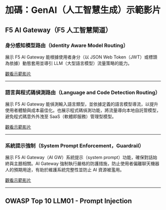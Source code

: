 # 加碼：GenAI（人工智慧生成）示範影片

## F5 AI Gateway（F5 人工智慧閘道）

### 身分感知模型路由（Identity Aware Model Routing）
展示 F5 AI Gateway 能根據使用者身分（以 JSON Web Token（JWT）或標頭為依據）動態套用並導引 LLM（大型語言模型）流量策略的能力。

[觀看示範影片](https://www.youtube.com/watch?v=nl0AmeaXaEY)

---

### 語言與程式碼偵測路由（Language and Code Detection Routing）
展示 F5 AI Gateway 能偵測輸入語言類型，並依據定義的語言模型導流，以提升使用者體驗與成本最佳化。也展示程式碼偵測功能，將流量導向本地自託管模型，避免程式碼意外外洩至 SaaS（軟體即服務）管理型模型。

[觀看示範影片](https://www.youtube.com/watch?v=ySp6EnY89PU)

---

### 系統提示強制（System Prompt Enforcement，Guardrail）
展示 F5 AI Gateway（AI GW）系統提示（system prompt）功能，確保對話始終與主題相關。AI Gateway 強制執行嚴格的防護措施，防止使用者偏離聊天機器人的預期用途，有助於維護系統完整性並防止 AI 資源被濫用。

[觀看示範影片](https://www.youtube.com/watch?v=ZVzeQKUhs-4)

---

## OWASP Top 10 LLM01 - Prompt Injection
